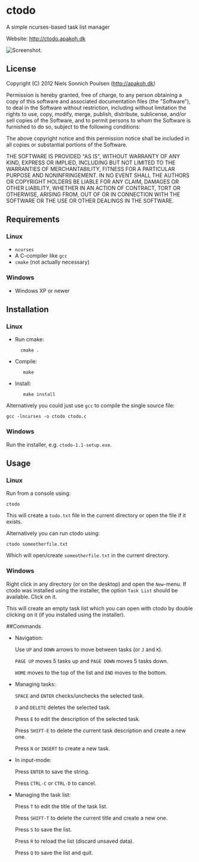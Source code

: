 # ctodo
A simple ncurses-based task list manager

Website: http://ctodo.apakoh.dk

![Screenshot.](http://ctodo.apakoh.dk/screenshot.png)

## License
Copyright (C) 2012 Niels Sonnich Poulsen (http://apakoh.dk)

Permission is hereby granted, free of charge, to any person
obtaining a copy of this software and associated documentation
files (the "Software"), to deal in the Software without
restriction, including without limitation the rights to use,
copy, modify, merge, publish, distribute, sublicense, and/or
sell copies of the Software, and to permit persons to whom the
Software is furnished to do so, subject to the following conditions:

The above copyright notice and this permission notice shall be
included in all copies or substantial portions of the Software.

THE SOFTWARE IS PROVIDED "AS IS", WITHOUT WARRANTY OF ANY KIND,
EXPRESS OR IMPLIED, INCLUDING BUT NOT LIMITED TO THE WARRANTIES
OF MERCHANTABILITY, FITNESS FOR A PARTICULAR PURPOSE AND
NONINFRINGEMENT. IN NO EVENT SHALL THE AUTHORS OR COPYRIGHT
HOLDERS BE LIABLE FOR ANY CLAIM, DAMAGES OR OTHER LIABILITY,
WHETHER IN AN ACTION OF CONTRACT, TORT OR OTHERWISE, ARISING
FROM, OUT OF OR IN CONNECTION WITH THE SOFTWARE OR THE USE OR
OTHER DEALINGS IN THE SOFTWARE.

## Requirements
### Linux
* `ncurses`
* A C-compiler like `gcc`
* `cmake` (not actually necessary)

### Windows
* Windows XP or newer

## Installation
### Linux
* Run cmake:

        cmake .

* Compile:

         make

* Install:

         make install

Alternatively you could just use `gcc` to compile the
single source file:

    gcc -lncurses -o ctodo ctodo.c

### Windows
Run the installer, e.g. `ctodo-1.1-setup.exe`.

## Usage
### Linux
Run from a console using:

    ctodo

This will create a `todo.txt` file in the current
directory or open the file if it exists.

Alternatively you can run ctodo using:

    ctodo someotherfile.txt

Which will open/create `someotherfile.txt` in the current directory.

### Windows
Right click in any directory (or on the desktop) and open the `New`-menu. If ctodo was installed
using the installer, the option `Task List` should be available. Click on it.

This will create an empty task list which you can open with ctodo by double clicking on it
(if you installed using the installer).

##Commands
* Navigation:

  Use `UP` and `DOWN` arrows to move between tasks
  (or `J` and `K`).

  `PAGE UP` moves 5 tasks up and `PAGE DOWN` moves
  5 tasks down.

  `HOME` moves to the top of the list and `END` moves
  to the bottom.

* Managing tasks:

  `SPACE` and `ENTER` checks/unchecks the selected task.

  `D` and `DELETE` deletes the selected task.

  Press `E` to edit the description of the selected task.

  Press `SHIFT-E` to delete the current task description
  and create a new one.
  
  Press `N` or `INSERT` to create a new task.

* In input-mode:
  
  Press `ENTER` to save the string.

  Press `CTRL-C` or `CTRL-D` to cancel.

* Managing the task list:

  Press `T` to edit the title of the task list.

  Press `SHIFT-T` to delete the current title
  and create a new one.

  Press `S` to save the list.

  Press `R` to reload the list (discard unsaved data).

  Press `Q` to save the list and quit.




